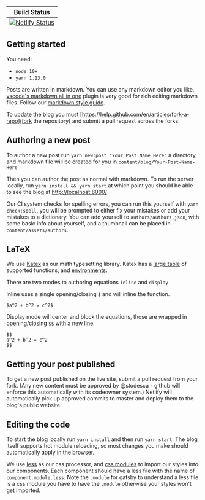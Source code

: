 |Build Status|
|-----|
| [![Netlify Status](https://api.netlify.com/api/v1/badges/3d41d0d9-365a-42de-999d-56a7399f898f/deploy-status)](https://app.netlify.com/sites/cargurusblog/deploys) |

## Getting started

You need:

* `node 10+`
* `yarn 1.13.0`

Posts are written in markdown. You can use any markdown editor you like. [vscode's markdown all in one](https://marketplace.visualstudio.com/items?itemName=yzhang.markdown-all-in-one) plugin is very good for rich editing markdown files. Follow our [markdown style guide](docs/markdown.md).

To update the blog you must [https://help.github.com/en/articles/fork-a-repo](fork the repository) and submit a pull request across the forks.

## Authoring a new post

To author a new post run `yarn new:post "Your Post Name Here"` a directory, and markdown file will be created for you in `content/blog/Your-Post-Name-Here`

Then you can author the post as normal with markdown. To run the server locally, run `yarn install && yarn start` at which point you should be able to see the blog at [http://localhost:8000/](http://localhost:8000/)

Our CI system checks for spelling errors, you can run this yourself with `yarn check:spell`, you will be prompted to either fix your mistakes or add your mistakes to a dictionary. You can add yourself to `authors/authors.json`, with some basic info about yourself, and a thumbnail can be placed in `content/assets/authors`.

## LaTeX

We use [Katex](https://katex.org/) as our math typesetting library. Katex has a [large table](https://katex.org/docs/supported.html) of supported functions, and [environments](https://katex.org/docs/supported.html#environments).

There are two modes to authoring equations `inline` and `display` 

Inline uses a single opening/closing `$` and will inline the function.

`$a^2 + b^2 = c^2$`

Display mode will center and block the equations, those are wrapped in opening/closing `$$` with a new line.

```
$$
a^2 + b^2 = c^2
$$
```




## Getting your post published

To get a new post published on the live site, submit a pull request from your fork. (Any new content must be approved by @stodesca - github will enforce this automatically with its codeowner system.) Netlify will automatically pick up approved commits to master and deploy them to the blog's public website.


## Editing the code

To start the blog locally run `yarn install` and then run `yarn start`. The blog itself supports hot module reloading, so most changes you make should automatically apply in the browser. 

We use [less](http://lesscss.org/) as our css processor, and [css modules](https://github.com/css-modules/css-modules) to import our styles into our components. Each component should have a less file with the name of `component.module.less`. Note the `.module` for gatsby to understand a less file is a css module you have to have the `.module` otherwise your styles won't get imported.
